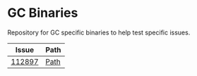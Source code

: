 # GC Binaries

Repository for GC specific binaries to help test specific issues.


| Issue | Path |
| ------ | ---- |
| [112897](https://github.com/dotnet/runtime/issues/112897) | [Path](/112897/) |
